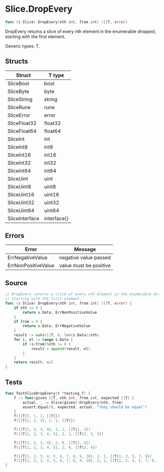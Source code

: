 # Slice.DropEvery

```go
func (s Slice) DropEvery(nth int, from int) ([]T, error)
```

DropEvery returns a slice of every nth element in the enumerable dropped, starting with the first element.

Generic types: T.

## Structs

| Struct | T type |
| ------ | ------ |
| SliceBool | bool |
| SliceByte | byte |
| SliceString | string |
| SliceRune | rune |
| SliceError | error |
| SliceFloat32 | float32 |
| SliceFloat64 | float64 |
| SliceInt | int |
| SliceInt8 | int8 |
| SliceInt16 | int16 |
| SliceInt32 | int32 |
| SliceInt64 | int64 |
| SliceUint | uint |
| SliceUint8 | uint8 |
| SliceUint16 | uint16 |
| SliceUint32 | uint32 |
| SliceUint64 | uint64 |
| SliceInterface | interface{} |

## Errors

| Error | Message |
| -------- | ------ |
| ErrNegativeValue | negative value passed |
| ErrNonPositiveValue | value must be positive |

## Source

```go
// DropEvery returns a slice of every nth element in the enumerable dropped,
// starting with the first element.
func (s Slice) DropEvery(nth int, from int) ([]T, error) {
	if nth <= 0 {
		return s.Data, ErrNonPositiveValue
	}
	if from < 0 {
		return s.Data, ErrNegativeValue
	}
	result := make([]T, 0, len(s.Data)/nth)
	for i, el := range s.Data {
		if (i+from)%nth != 0 {
			result = append(result, el)
		}
	}
	return result, nil
}
```

## Tests

```go
func TestSliceDropEvery(t *testing.T) {
	f := func(given []T, nth int, from int, expected []T) {
		actual, _ := Slice{given}.DropEvery(nth, from)
		assert.Equal(t, expected, actual, "they should be equal")
	}
	f([]T{}, 1, 1, []T{})
	f([]T{1, 2, 3}, 1, 1, []T{})

	f([]T{1, 2, 3, 4}, 2, 1, []T{1, 3})
	f([]T{1, 2, 3, 4, 5}, 2, 1, []T{1, 3, 5})

	f([]T{1, 2, 3, 4}, 2, 0, []T{2, 4})
	f([]T{1, 2, 3, 4, 5}, 2, 0, []T{2, 4})

	f([]T{1, 2, 3, 4, 5, 6, 7, 8, 9, 10}, 2, 1, []T{1, 3, 5, 7, 9})
	f([]T{1, 2, 3, 4, 5, 6, 7, 8, 9, 10}, 3, 1, []T{1, 2, 4, 5, 7, 8, 10})
}
```